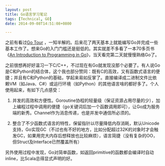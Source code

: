 ```yaml
---
layout: post
title: Go语言学习笔记
tags: [Technical, GO]
date: 2014-09-08T14:51:08+0800

---
```


之前有看过[Go Tour][] ，一知半解的。后来花了两天基本上就能编写Go并完成一些基本工作了。想来Go的入门门槛还是挺低的。其实就差不多看了一本70多页书《[An Introduction to Programming in Go][]》，当天看完第二天就慢慢熟络Go了。

之前很想再好好温习一下C/C++，不过现在有Go就发现没那个必要了。有人说Go是C和Python的结合体，这个我也部分赞同：既有C的高效，又有函数式语言的便捷；并且有C和Python的基础，学起来易如反掌了。直接编译成二进制文件比依赖VM（如Java、C\#）或运行环境（如Python）的其他语言啥的都好多了。个人使用起来，有如下几点感受：

1. 并发的高效和方便性。Goroutine协程的轻量级（保证资源占用尽量的少），加上编程过程中调用的便捷（go关键词后加一个函数调用即可），让Go成为服务端的新秀。Channel作为消息传递，也是并发中通信所必须的。

2. 整合了不少函数式语言的特性，保留指针以尽量降低内存消耗，默认Unicode支持，Go实现GC（不过也有不好的地方，比如分配超过32K的对象时才会触发GC，如果用完大内存后想释放也比较麻烦），语言简捷（没有复杂的OO，但Struct及Interface已然覆盖所有）

另外使用过程中发现，Go对简单函数，如返回primitive的函数都会编译时自动inline，比Scala总得显式声明的好。


[Go Tour]: http://tour.golang.org/#1
[An Introduction to Programming in Go]: http://www.golang-book.com/